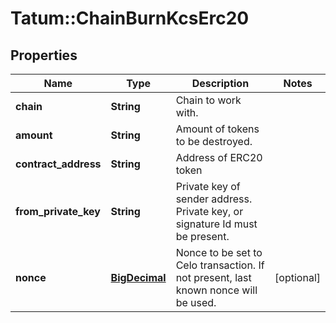 # Tatum::ChainBurnKcsErc20

## Properties
Name | Type | Description | Notes
------------ | ------------- | ------------- | -------------
**chain** | **String** | Chain to work with. | 
**amount** | **String** | Amount of tokens to be destroyed. | 
**contract_address** | **String** | Address of ERC20 token | 
**from_private_key** | **String** | Private key of sender address. Private key, or signature Id must be present. | 
**nonce** | [**BigDecimal**](BigDecimal.md) | Nonce to be set to Celo transaction. If not present, last known nonce will be used. | [optional] 


